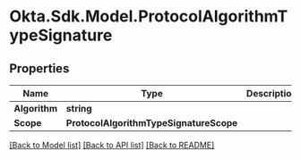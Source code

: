 # Okta.Sdk.Model.ProtocolAlgorithmTypeSignature

## Properties

Name | Type | Description | Notes
------------ | ------------- | ------------- | -------------
**Algorithm** | **string** |  | [optional] 
**Scope** | **ProtocolAlgorithmTypeSignatureScope** |  | [optional] 

[[Back to Model list]](../README.md#documentation-for-models) [[Back to API list]](../README.md#documentation-for-api-endpoints) [[Back to README]](../README.md)


